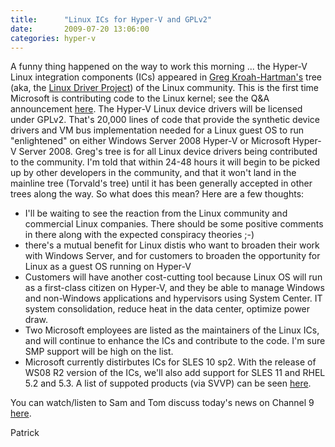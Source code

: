 ```yaml
---
title:      "Linux ICs for Hyper-V and GPLv2"
date:       2009-07-20 13:06:00
categories: hyper-v
---
```

A funny thing happened on the way to work this morning ... the Hyper-V Linux integration components (ICs) appeared in [Greg Kroah-Hartman's](http://en.wikipedia.org/wiki/Greg_Kroah-Hartman "Wikipedia") tree (aka, the [Linux Driver Project](http://www.linuxdriverproject.org/twiki/bin/view "Linux Driver Project twiki")) of the Linux community. This is the first time Microsoft is contributing code to the Linux kernel; see the Q&A announcement [here](http://www.microsoft.com/presspass/features/2009/Jul09/07-20LinuxQA.mspx "PressPass Q&A article"). The Hyper-V Linux device drivers will be licensed under GPLv2. That's 20,000 lines of code that provide the synthetic device drivers and VM bus implementation needed for a Linux guest OS to run "enlightened" on either Windows Server 2008 Hyper-V or Microsoft Hyper-V Server 2008. Greg's tree is for all Linux device drivers being contributed to the community. I'm told that within 24-48 hours it will begin to be picked up by other developers in the community, and that it won't land in the mainline tree (Torvald's tree) until it has been generally accepted in other trees along the way. So what does this mean? Here are a few thoughts: 

  * I'll be waiting to see the reaction from the Linux community and commercial Linux companies. There should be some positive comments in there along with the expected conspiracy theories ;-)
  * there's a mutual benefit for Linux distis who want to broaden their work with Windows Server, and for customers to broaden the opportunity for Linux as a guest OS running on Hyper-V
  * Customers will have another cost-cutting tool because Linux OS will run as a first-class citizen on Hyper-V, and they be able to manage Windows and non-Windows applications and hypervisors using System Center. IT system consolidation, reduce heat in the data center, optimize power draw.
  * Two Microsoft employees are listed as the maintainers of the Linux ICs, and will continue to enhance the ICs and contribute to the code. I'm sure SMP support will be high on the list.
  * Microsoft currently distirbutes ICs for SLES 10 sp2. With the release of WS08 R2 version of the ICs, we'll also add support for SLES 11 and RHEL 5.2 and 5.3. A list of suppoted products (via SVVP) can be seen [here](http://www.windowsservercatalog.com/results.aspx?&bCatID=1521&cpID=0&avc=0&ava=0&avq=0&OR=1&PGS=25 "SVVP products page").

You can watch/listen to Sam and Tom discuss today's news on Channel 9 [here](https://channel9.msdn.com/posts/NicFill/Microsoft-Contributes-Code-to-the-Linux-Kernel/ "Channel 9 interview"). 

Patrick
